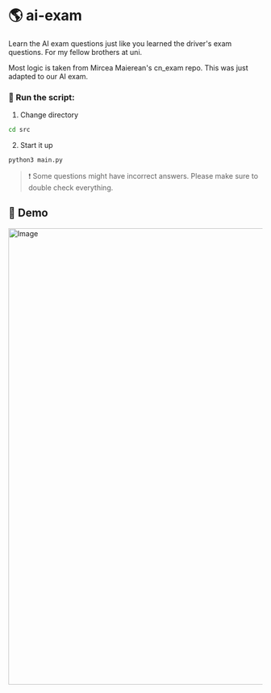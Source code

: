 # 🌎 ai-exam

Learn the AI exam questions just like you learned the driver's exam questions. For my fellow brothers at uni.

Most logic is taken from Mircea Maierean's cn_exam repo. This was just adapted to our AI exam.

### 🚀 Run the script:

1. Change directory

```bash
cd src
```

2. Start it up

```bash
python3 main.py
```

> ❗️ Some questions might have incorrect answers. Please make sure to double check everything.

## 🧩 Demo

<img width="903" alt="Image" src="https://github.com/user-attachments/assets/f4865095-b7db-4aad-bbf9-e7a77a206811" />
